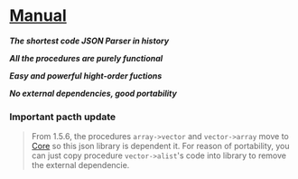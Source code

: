 # [Manual](manual.html)

***The shortest code JSON Parser in history***

***All the procedures are purely functional***

***Easy and powerful hight-order fuctions***

***No external dependencies, good portability***




### Important pacth update

> From 1.5.6, the procedures `array->vector` and `vector->array` move to [Core](https://github.com/guenchi/core) so this json library is dependent it. For reason of portability, you can just copy procedure `vector->alist`'s code into library to remove the external dependencie.

